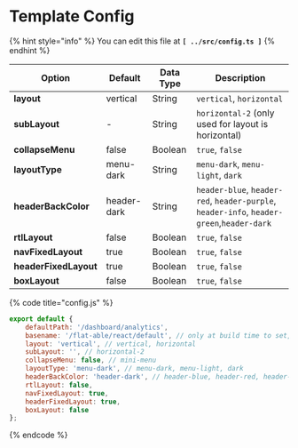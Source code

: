 # Template Config

{% hint style="info" %}
You can edit this file at **`[ ../src/config.ts ]`**
{% endhint %}

| **Option**            | **Default** | **Data Type** | **Description**                                                                             |
| --------------------- | ----------- | ------------- | ------------------------------------------------------------------------------------------- |
| **layout**            | vertical    | String        | `vertical`, `horizontal`                                                                    |
| **subLayout**         | -           | String        | `horizontal-2` (only used for layout is horizontal)                                         |
| **collapseMenu**      | false       | Boolean       | `true`, `false`                                                                             |
| **layoutType**        | menu-dark   | String        | `menu-dark`, `menu-light`, `dark`                                                           |
| **headerBackColor**   | header-dark | String        | `header-blue`, `header-red`, `header-purple`, `header-info`,  `header-green`,`header-dark`  |
| **rtlLayout**         | false       | Boolean       | `true`, `false`                                                                             |
| **navFixedLayout**    | true        | Boolean       | `true`, `false`                                                                             |
| **headerFixedLayout** | true        | Boolean       | `true`, `false`                                                                             |
| **boxLayout**         | false       | Boolean       | `true`, `false`                                                                             |

{% code title="config.js" %}
```javascript
export default {
    defaultPath: '/dashboard/analytics',
    basename: '/flat-able/react/default', // only at build time to set, like //next/react/
    layout: 'vertical', // vertical, horizontal
    subLayout: '', // horizontal-2
    collapseMenu: false, // mini-menu
    layoutType: 'menu-dark', // menu-dark, menu-light, dark
    headerBackColor: 'header-dark', // header-blue, header-red, header-purple, header-green header-info, header-dark
    rtlLayout: false,
    navFixedLayout: true,
    headerFixedLayout: true,
    boxLayout: false
};
```
{% endcode %}
